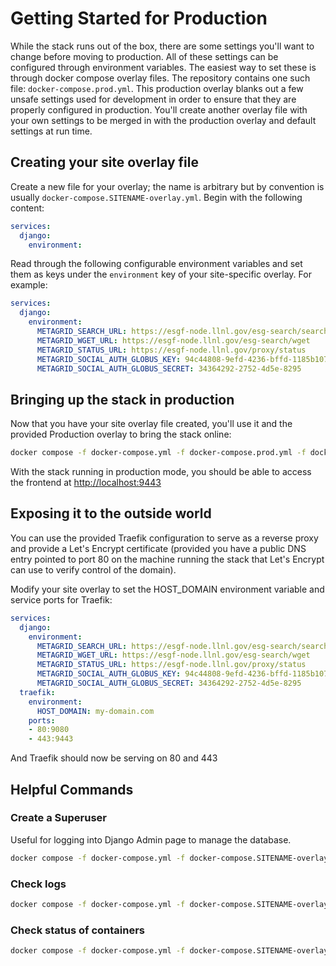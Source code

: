 # Getting Started for Production

While the stack runs out of the box, there are some settings you'll want to change before moving to production. All of these settings can be configured through environment variables. The easiest way to set these is through docker compose overlay files. The repository contains one such file: `docker-compose.prod.yml`. This production overlay blanks out a few unsafe settings used for development in order to ensure that they are properly configured in production. You'll create another overlay file with your own settings to be merged in with the production overlay and default settings at run time.

## Creating your site overlay file

Create a new file for your overlay; the name is arbitrary but by convention is usually `docker-compose.SITENAME-overlay.yml`. Begin with the following content:
```yaml
services:
  django:
    environment:
```
Read through the following configurable environment variables and set them as keys under the `environment` key of your site-specific overlay. For example:
```yaml
services:
  django:
    environment:
      METAGRID_SEARCH_URL: https://esgf-node.llnl.gov/esg-search/search
      METAGRID_WGET_URL: https://esgf-node.llnl.gov/esg-search/wget
      METAGRID_STATUS_URL: https://esgf-node.llnl.gov/proxy/status
      METAGRID_SOCIAL_AUTH_GLOBUS_KEY: 94c44808-9efd-4236-bffd-1185b1071736
      METAGRID_SOCIAL_AUTH_GLOBUS_SECRET: 34364292-2752-4d5e-8295
```
## Bringing up the stack in production

Now that you have your site overlay file created, you'll use it and the provided Production overlay to bring the stack online:
```bash
docker compose -f docker-compose.yml -f docker-compose.prod.yml -f docker-compose.SITENAME-overlay.yml up
```
With the stack running in production mode, you should be able to access the frontend at <http://localhost:9443>

## Exposing it to the outside world

You can use the provided Traefik configuration to serve as a reverse proxy and provide a Let's Encrypt certificate (provided you have a public DNS entry pointed to port 80 on the machine running the stack that Let's Encrypt can use to verify control of the domain).

Modify your site overlay to set the HOST_DOMAIN environment variable and service ports for Traefik:
```yaml
services:
  django:
    environment:
      METAGRID_SEARCH_URL: https://esgf-node.llnl.gov/esg-search/search
      METAGRID_WGET_URL: https://esgf-node.llnl.gov/esg-search/wget
      METAGRID_STATUS_URL: https://esgf-node.llnl.gov/proxy/status
      METAGRID_SOCIAL_AUTH_GLOBUS_KEY: 94c44808-9efd-4236-bffd-1185b1071736
      METAGRID_SOCIAL_AUTH_GLOBUS_SECRET: 34364292-2752-4d5e-8295
  traefik:
    environment:
      HOST_DOMAIN: my-domain.com
    ports:
    - 80:9080
    - 443:9443
```

And Traefik should now be serving on 80 and 443

## Helpful Commands

### Create a Superuser

Useful for logging into Django Admin page to manage the database.

```bash
docker compose -f docker-compose.yml -f docker-compose.SITENAME-overlay.yml run --rm django python manage.py createsuperuser
```

### Check logs

```bash
docker compose -f docker-compose.yml -f docker-compose.SITENAME-overlay.yml logs
```

### Check status of containers

```bash
docker compose -f docker-compose.yml -f docker-compose.SITENAME-overlay.yml ps
```
